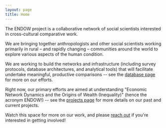 ```yaml
---
layout: page
title: Home
---
```



The ENDOW project is a collaborative network of social scientists interested in cross-cultural comparative work.

We are bringing together anthropologists and other social scientists working primarily in rural – and rapidly changing – communities around the world to explore various aspects of the human condition.

We are working to build the networks and infrastructure (including survey protocols, database architectures, and analytical tools) that will facilitate undertake meaningful, productive comparisons -- see the [database page](endowproject.github.io/database) for more on our efforts.

Right now, our primary efforts are aimed at understanding "Economic Network Dynamics and the Origins of Wealth (Inequality)" (hence the acronym ENDOW!) -- see the [projects page](endowproject.github.io/projects) for more details on our past and current projects. 

Watch this space for more on our work, and please [reach out](endowproject@gmail.com) if you're interested in getting involved!